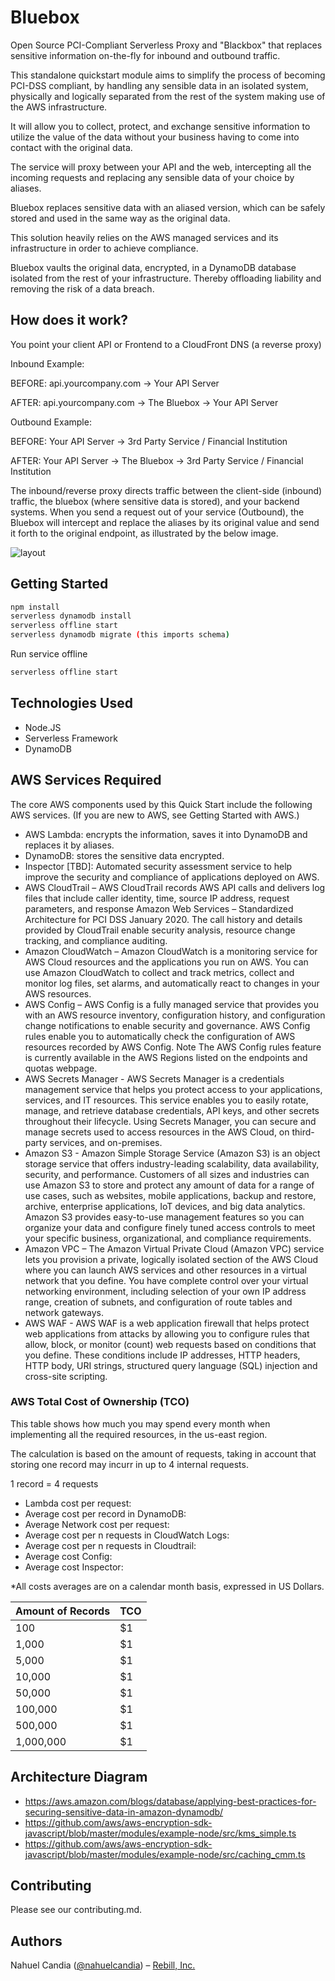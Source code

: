 # Bluebox

Open Source PCI-Compliant Serverless Proxy and "Blackbox" that replaces sensitive information on-the-fly for inbound and outbound traffic.

This standalone quickstart module aims to simplify the process of becoming PCI-DSS compliant,
by handling any sensible data in an isolated system, physically and logically
separated from the rest of the system making use of the AWS infrastructure.

It will allow you to collect, protect, and exchange sensitive information to utilize the value of
the data without your business having to come into contact with the original data.

The service will proxy between your API and the web, intercepting all the incoming requests
and replacing any sensible data of your choice by aliases.

Bluebox replaces sensitive data with an aliased version, which can be safely stored and used in the same
way as the original data. 

This solution heavily relies on the AWS managed services and its infrastructure in order to achieve compliance.

Bluebox vaults the original data, encrypted, in a DynamoDB database isolated from the rest of your infrastructure.
Thereby offloading liability and removing the risk of a data breach.


## How does it work?
You point your client API or Frontend to a CloudFront DNS (a reverse proxy)

Inbound Example:

BEFORE: api.yourcompany.com → Your API Server

AFTER: api.yourcompany.com → The Bluebox → Your API Server

Outbound Example:

BEFORE: Your API Server → 3rd Party Service / Financial Institution

AFTER: Your API Server → The Bluebox → 3rd Party Service / Financial Institution

The inbound/reverse proxy directs traffic between the client-side (inbound) traffic, the bluebox (where sensitive data is stored),
and your backend systems. When you send a request out of your service (Outbound), the Bluebox will intercept and replace the aliases by its original value and
send it forth to the original endpoint, as illustrated by the below image.

![layout](https://raw.github.com/nahuelcandia/bluebox/master/docs/assets/bluebox-flow.png)

## Getting Started

```bash
npm install
serverless dynamodb install
serverless offline start
serverless dynamodb migrate (this imports schema)
```

Run service offline

```bash
serverless offline start
```

## Technologies Used
- Node.JS
- Serverless Framework
- DynamoDB

## AWS Services Required
The core AWS components used by this Quick Start include the following AWS services. (If
you are new to AWS, see Getting Started with AWS.)


- AWS Lambda: encrypts the information, saves it into DynamoDB and replaces it by aliases.
- DynamoDB: stores the sensitive data encrypted.
- Inspector [TBD]: Automated security assessment service to help improve the security and compliance of applications deployed on AWS.
- AWS CloudTrail – AWS CloudTrail records AWS API calls and delivers log files that
include caller identity, time, source IP address, request parameters, and response 
Amazon Web Services – Standardized Architecture for PCI DSS January 2020. 
The call history and details provided by CloudTrail enable security analysis,
resource change tracking, and compliance auditing.
- Amazon CloudWatch – Amazon CloudWatch is a monitoring service for AWS Cloud
resources and the applications you run on AWS. You can use Amazon CloudWatch to
collect and track metrics, collect and monitor log files, set alarms, and automatically
react to changes in your AWS resources.
- AWS Config – AWS Config is a fully managed service that provides you with an AWS
resource inventory, configuration history, and configuration change notifications to
enable security and governance. AWS Config rules enable you to automatically check the
configuration of AWS resources recorded by AWS Config.
Note The AWS Config rules feature is currently available in the AWS Regions
listed on the endpoints and quotas webpage.
- AWS Secrets Manager - AWS Secrets Manager is a credentials management service that
helps you protect access to your applications, services, and IT resources. This service
enables you to easily rotate, manage, and retrieve database credentials, API keys, and
other secrets throughout their lifecycle. Using Secrets Manager, you can secure and
manage secrets used to access resources in the AWS Cloud, on third-party services, and
on-premises.
- Amazon S3 - Amazon Simple Storage Service (Amazon S3) is an object storage service
that offers industry-leading scalability, data availability, security, and performance.
Customers of all sizes and industries can use Amazon S3 to store and protect any
amount of data for a range of use cases, such as websites, mobile applications, backup
and restore, archive, enterprise applications, IoT devices, and big data analytics.
Amazon S3 provides easy-to-use management features so you can organize your data
and configure finely tuned access controls to meet your specific business, organizational,
and compliance requirements.
- Amazon VPC – The Amazon Virtual Private Cloud (Amazon VPC) service lets you
provision a private, logically isolated section of the AWS Cloud where you can launch
AWS services and other resources in a virtual network that you define. You have
complete control over your virtual networking environment, including selection of your
own IP address range, creation of subnets, and configuration of route tables and
network gateways.
- AWS WAF - AWS WAF is a web application firewall that helps protect web applications
from attacks by allowing you to configure rules that allow, block, or monitor (count) web
requests based on conditions that you define. These conditions include IP addresses,
HTTP headers, HTTP body, URI strings, structured query language (SQL) injection and
cross-site scripting.

### AWS Total Cost of Ownership (TCO)

This table shows how much you may spend every month when implementing all the required resources, in the us-east region.

The calculation is based on the amount of requests, taking in account that storing one record may incurr in up to 4 internal requests.

1 record = 4 requests

- Lambda cost per request:
- Average cost per record in DynamoDB:
- Average Network cost per request:
- Average cost per n requests in CloudWatch Logs:
- Average cost per n requests in Cloudtrail:
- Average cost Config:
- Average cost Inspector:

*All costs averages are on a calendar month basis, expressed in US Dollars.

Amount of Records | TCO 
--- | --- 
100 | $1 
1,000 | $1 
5,000 | $1 
10,000 | $1 
50,000 | $1 
100,000 | $1 
500,000 | $1 
1,000,000 | $1 

## Architecture Diagram
- https://aws.amazon.com/blogs/database/applying-best-practices-for-securing-sensitive-data-in-amazon-dynamodb/
- https://github.com/aws/aws-encryption-sdk-javascript/blob/master/modules/example-node/src/kms_simple.ts
- https://github.com/aws/aws-encryption-sdk-javascript/blob/master/modules/example-node/src/caching_cmm.ts

## Contributing
Please see our contributing.md.

## Authors
Nahuel Candia ([@nahuelcandia](https://twitter.com/dncandia)) – [Rebill, Inc.](https://www.rebill.to)

